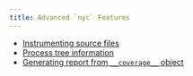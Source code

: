 ```yaml
---
title: Advanced `nyc` Features
---
```


- [Instrumenting source files](./instrument/)
- [Process tree information](./process-tree/)
- [Generating report from `__coverage__` object](./coverage-object-report/)
